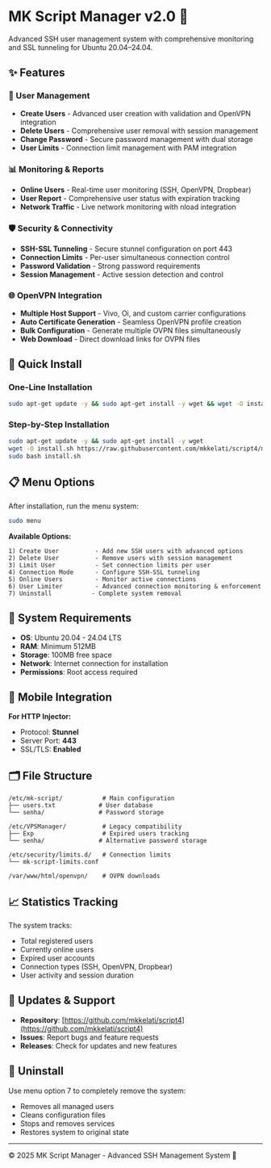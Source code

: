 # MK Script Manager v2.0 🐉

Advanced SSH user management system with comprehensive monitoring and SSL tunneling for Ubuntu 20.04–24.04.

## ✨ Features

### 🔐 User Management
- **Create Users** - Advanced user creation with validation and OpenVPN integration
- **Delete Users** - Comprehensive user removal with session management
- **Change Password** - Secure password management with dual storage
- **User Limits** - Connection limit management with PAM integration

### 📊 Monitoring & Reports
- **Online Users** - Real-time user monitoring (SSH, OpenVPN, Dropbear)
- **User Report** - Comprehensive user status with expiration tracking
- **Network Traffic** - Live network monitoring with nload integration

### 🛡️ Security & Connectivity
- **SSH-SSL Tunneling** - Secure stunnel configuration on port 443
- **Connection Limits** - Per-user simultaneous connection control
- **Password Validation** - Strong password requirements
- **Session Management** - Active session detection and control

### 🌐 OpenVPN Integration
- **Multiple Host Support** - Vivo, Oi, and custom carrier configurations
- **Auto Certificate Generation** - Seamless OpenVPN profile creation
- **Bulk Configuration** - Generate multiple OVPN files simultaneously
- **Web Download** - Direct download links for OVPN files

## 🚀 Quick Install

### One-Line Installation
```bash
sudo apt-get update -y && sudo apt-get install -y wget && wget -O install.sh https://raw.githubusercontent.com/mkkelati/script4/main/install.sh && sudo bash install.sh
```

### Step-by-Step Installation
```bash
sudo apt-get update -y && sudo apt-get install -y wget
wget -O install.sh https://raw.githubusercontent.com/mkkelati/script4/main/install.sh
sudo bash install.sh
```

## 📋 Menu Options

After installation, run the menu system:
```bash
sudo menu
```

**Available Options:**
```
1) Create User          - Add new SSH users with advanced options
2) Delete User          - Remove users with session management
3) Limit User           - Set connection limits per user
4) Connection Mode      - Configure SSH-SSL tunneling
5) Online Users         - Monitor active connections
6) User Limiter         - Advanced connection monitoring & enforcement
7) Uninstall           - Complete system removal
```

## 🔧 System Requirements

- **OS**: Ubuntu 20.04 - 24.04 LTS
- **RAM**: Minimum 512MB
- **Storage**: 100MB free space
- **Network**: Internet connection for installation
- **Permissions**: Root access required

## 📱 Mobile Integration

**For HTTP Injector:**
- Protocol: **Stunnel**
- Server Port: **443**
- SSL/TLS: **Enabled**

## 🗂️ File Structure

```
/etc/mk-script/           # Main configuration
├── users.txt            # User database
└── senha/               # Password storage

/etc/VPSManager/          # Legacy compatibility
├── Exp                   # Expired users tracking
└── senha/               # Alternative password storage

/etc/security/limits.d/   # Connection limits
└── mk-script-limits.conf

/var/www/html/openvpn/    # OVPN downloads
```

## 📈 Statistics Tracking

The system tracks:
- Total registered users
- Currently online users
- Expired user accounts
- Connection types (SSH, OpenVPN, Dropbear)
- User activity and session duration

## 🔄 Updates & Support

- **Repository**: [https://github.com/mkkelati/script4](https://github.com/mkkelati/script4)
- **Issues**: Report bugs and feature requests
- **Releases**: Check for updates and new features

## 🚫 Uninstall

Use menu option 7 to completely remove the system:
- Removes all managed users
- Cleans configuration files
- Stops and removes services
- Restores system to original state

---

© 2025 MK Script Manager - Advanced SSH Management System 🐉
